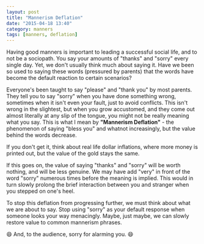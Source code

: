 ```yaml
---
layout: post
title: "Mannerism Deflation"
date: "2015-04-18 13:40"
category: manners
tags: [manners, deflation]
---
```


Having good manners is important to leading a successful social life, and to not
be a sociopath. You say your amounts of "thanks" and "sorry" every single day.
Yet, we don't usually think much about saying it. Have we been so used to saying
these words (pressured by parents) that the words have become the default
reaction to certain scenarios?

Everyone's been taught to say "please" and "thank you" by most parents. They
tell you to say "sorry" when you have done something wrong, sometimes when it
isn't even your fault, just to avoid conflicts. This isn't wrong in the
slightest, but when you grow accustomed, and they come out almost literally at
any slip of the tongue, you might not be really meaning what you say. This is
what I mean by __"Mannerism Deflation"__ - the phenomenon of saying "bless you"
and whatnot increasingly, but the value behind the words decrease.

If you don't get it, think about real life dollar inflations, where more money
is printed out, but the value of the gold stays the same.

If this goes on, the value of saying "thanks" and "sorry" will be worth nothing,
and will be less genuine. We may have add "very" in front of the word "sorry"
numerous times before the meaning is implied. This would in turn slowly prolong
the brief interaction between you and stranger when you stepped on one's heel.

To stop this deflation from progressing further, we must think about what we are
about to say. Stop using "sorry" as your default response when someone looks
your way menacingly. Maybe, just maybe, we can slowly restore value to common
mannerism phrases.

:smile: And, to the audience, sorry for alarming you. :smile:
